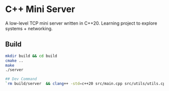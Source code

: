 # C++ Mini Server

A low-level TCP mini server written in C++20.
Learning project to explore systems + networking.

## Build
```bash
mkdir build && cd build
cmake ..
make
./server

## Dev Command
`rm build/server  && clang++ -std=c++20 src/main.cpp src/utils/utils.cpp src/event-loop/event_loop.cpp src/command/tcp_server.cpp -o build/server && ./build/server`
